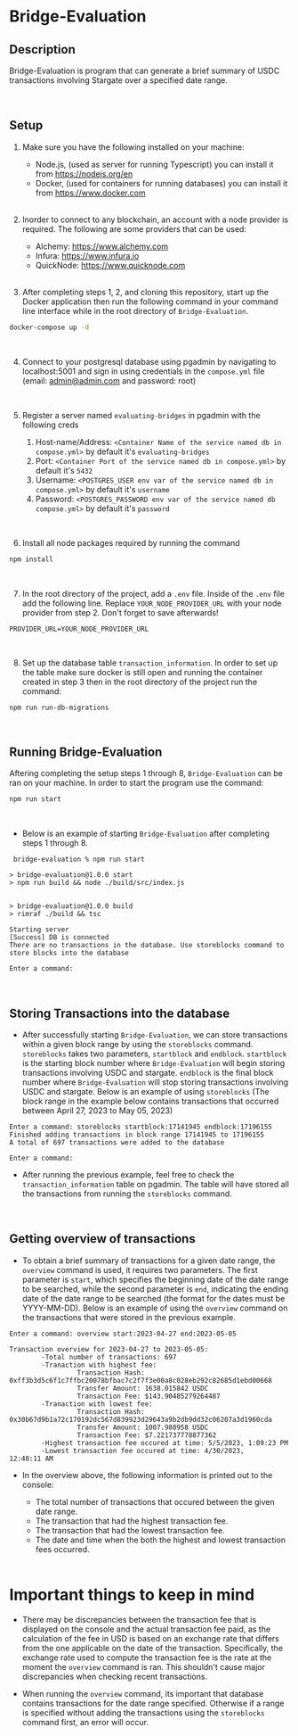 # Bridge-Evaluation

## Description

Bridge-Evaluation is program that can generate a brief summary of USDC transactions involving Stargate over a specified date range.

<br />

## Setup

1. Make sure you have the following installed on your machine:

   - Node.js, (used as server for running Typescript) you can install it from https://nodejs.org/en
   - Docker, (used for containers for running databases) you can install it from https://www.docker.com

   <br/>

2. Inorder to connect to any blockchain, an account with a node provider is required. The following are some providers that can be used:

   - Alchemy: https://www.alchemy.com
   - Infura: https://www.infura.io
   - QuickNode: https://www.quicknode.com

    <br />

3. After completing steps 1, 2, and cloning this repository, start up the Docker application then run the following command in your command line interface while in the root directory of `Bridge-Evaluation`.

```bash
docker-compose up -d
```

<br />

4. Connect to your postgresql database using pgadmin by navigating to localhost:5001 and sign in using credentials in the `compose.yml` file (email: admin@admin.com and password: root)

<br />

5. Register a server named `evaluating-bridges` in pgadmin with the following creds

   1. Host-name/Address: `<Container Name of the service named db in compose.yml>` by default it's `evaluating-bridges`
   2. Port: `<Container Port of the service named db in compose.yml>` by default it's `5432`
   3. Username: `<POSTGRES_USER env var of the service named db in compose.yml>` by default it's `username`
   4. Password: `<POSTGRES_PASSWORD env var of the service named db  compose.yml>` by default it's `password`

<br />

6. Install all node packages required by running the command

```bash
npm install
```

<br />

7. In the root directory of the project, add a `.env` file. Inside of the `.env` file add the following line. Replace `YOUR_NODE_PROVIDER_URL` with your node provider from step 2. Don't forget to save afterwards!

```
PROVIDER_URL=YOUR_NODE_PROVIDER_URL
```

<br />

8. Set up the database table `transaction_information`. In order to set up the table make sure docker is still open and running the container created in step 3 then in the root directory of the project run the command:

```
npm run run-db-migrations
```

<br />

## Running Bridge-Evaluation

Aftering completing the setup steps 1 through 8, `Bridge-Evaluation` can be ran on your machine. In order to start the program use the command:

```bash
npm run start
```

<br />

- Below is an example of starting `Bridge-Evaluation` after completing steps 1 through 8.

```
 bridge-evaluation % npm run start

> bridge-evaluation@1.0.0 start
> npm run build && node ./build/src/index.js


> bridge-evaluation@1.0.0 build
> rimraf ./build && tsc

Starting server
[Success] DB is connected
There are no transactions in the database. Use storeblocks command to store blocks into the database

Enter a command:
```

<br />

## Storing Transactions into the database

- After successfully starting `Bridge-Evaluation`, we can store transactions within a given block range by using the `storeblocks` command. `storeblocks` takes two parameters, `startblock` and `endblock`. `startblock` is the starting block number where `Bridge-Evaluation` will begin storing transactions involving USDC and stargate. `endblock` is the final block number where `Bridge-Evaluation` will stop storing transactions involving USDC and stargate. Below is an example of using `storeblocks` (The block range in the example below contains transactions that occurred between April 27, 2023 to May 05, 2023)

```
Enter a command: storeblocks startblock:17141945 endblock:17196155
Finished adding transactions in block range 17141945 to 17196155
A total of 697 transactions were added to the database

Enter a command:
```

- After running the previous example, feel free to check the `transaction_information` table on pgadmin. The table will have stored all the transactions from running the `storeblocks` command.

<br />

## Getting overview of transactions

- To obtain a brief summary of transactions for a given date range, the `overview` command is used, it requires two parameters. The first parameter is `start`, which specifies the beginning date of the date range to be searched, while the second parameter is `end`, indicating the ending date of the date range to be searched (the format for the dates must be YYYY-MM-DD). Below is an example of using the `overview` command on the transactions that were stored in the previous example.

```
Enter a command: overview start:2023-04-27 end:2023-05-05

Transaction overview for 2023-04-27 to 2023-05-05:
        -Total number of transactions: 697
        -Tranaction with highest fee:
                 Transaction Hash: 0xff3b3d5c6f1c7ffbc20078bfbac7c2f7f3e00a8c028eb292c82685d1ebd00668
                 Transfer Amount: 1638.015842 USDC
                 Transaction Fee: $143.90485279264487
        -Tranaction with lowest fee:
                 Transaction Hash: 0x30b67d9b1a72c170192dc567d839923d29643a9b2db9dd32c06207a3d1960cda
                 Transfer Amount: 1007.980958 USDC
                 Transaction Fee: $7.221737778877362
        -Highest transaction fee occured at time: 5/5/2023, 1:09:23 PM
        -Lowest transaction fee occured at time: 4/30/2023, 12:48:11 AM
```

- In the overview above, the following information is printed out to the console:

  - The total number of transactions that occured between the given date range.
  - The transaction that had the highest transaction fee.
  - The transaction that had the lowest transaction fee.
  - The date and time when the both the highest and lowest transaction fees occurred.

  <br />

# Important things to keep in mind

- There may be discrepancies between the transaction fee that is displayed on the console and the actual transaction fee paid, as the calculation of the fee in USD is based on an exchange rate that differs from the one applicable on the date of the transaction. Specifically, the exchange rate used to compute the transaction fee is the rate at the moment the `overview` command is ran. This shouldn't cause major discrepancies when checking recent transactions.

- When running the `overview` command, its important that database contains transactions for the date range specified. Otherwise if a range is specified without adding the transactions using the `storeblocks` command first, an error will occur.
